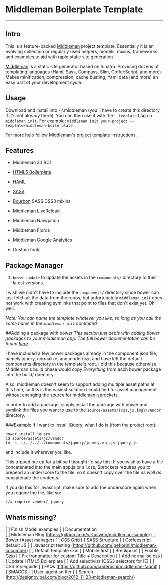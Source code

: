 # Middleman Boilerplate Template
------

## Intro

This is a feature-packed [Middleman](http://middlemanapp.com/) project template. Essentially it is an evolving collection or regularly used helpers, models, mixins, frameworks and examples to aid with rapid static site generation. 

[Middleman](http://middlemanapp.com/) is a static site generator based on Sinatra. Providing dozens of templating languages (Haml, Sass, Compass, Slim, CoffeeScript, and more). Makes minification, compression, cache busting, Yaml data (and more) an easy part of your development cycle.


## Usage

Download and install into ~/.middleman (you'll have to create this directory if it's not already there). You can then use it with the `--template` flag on `middleman init`. For example: `middleman init your-project --template=middleman-boilerplate`

For more help follow [Middleman's project template instructions](http://middlemanapp.com/getting-started/).

## Features
- Middleman 3.1 RC1
- [HTML5 Boilerplate](https://github.com/h5bp/html5-boilerplate)   
- [HAML](http://haml.info/)  
- [SASS](http://sass-lang.com/)  
- [Bourbon](http://thoughtbot.com/bourbon/) SASS CSS3 mixins  

- Middleman LiveReload
- Middleman Navigation
- Middleman Fjords
- Middleman Google Analytics

- Custom fonts


## Package Manager
1. `bower update` to update the assets in the `components/` directory to their latest versions.

I wish we didn't have to include the `components/` directory since bower can just fetch all the data from the repos, but unfortunately `middleman init` does not work with creating symlinks that point to files that don't exist yet. Oh well.

*Note: You can name the template whatever you like, so long as you call the same name in the `middleman init` command*


##Adding a package with bower
*This section just deals with adding bower packages to your middleman app.  The full bower documentation can be found [here](http://github.com/twitter/bower).*

I have included a few bower packages already in the component.json file, namely jquery, normalize, and modernizr, and have left the default components directory in the template's root. I did this because otherwise Middleman's build phase would copy *Everything* from each bower package into the build/ directory.

Also, middleman doesn't seem to support adding multiple asset paths at this time, so this is the easiest solution I could find for asset management without changing the source for [middleman-sprockets](http://github.com/middleman/middleman-sprockets).

In order to add a package, simply install the package with bower and symlink the files you want to use to the `source/assets/{css,js,img}/vendor` directory.

###Example
if I want to install jQuery, what I do is (from the project root):

    bower install jquery
    cd source/assets/js/vendor
    ln -s ../../../../components/jquery/jquery.min.js jquery.js

and include it wherever you like.

This tripped me up for a bit so I thought I'd say this:
If you wish to have a file concatenated into the main app.js or all.css, Sprockets requires you to prepend an underscore to the file, so it doesn't copy over the file *as well as* concatenate the contents.

If you do this for javascript, make sure to add the underscore again when you require the file, like so:

    //= require vendor/_jquery





## Whats missing?
[ ] Finish Model examples
[ ] Documentation  
[ ] Middleman Blog (https://github.com/virtusweb/middleman-sample)
[ ] Bower (Asset manager)
[ ] CSS Grid
[ ] SASS Structure
[ ] Coffeescript default JS
[ ] Javascript testing (https://github.com/joefiorini/middleman-cucumber)
[ ] Default template skin
[ ] Mobile first
[ ] Breakpoint
[ ] Enable Gzip
[ ] Fix frontmatter for custom Title + Description
[ ] Add normalise css
[ ] Update HTML5 Boilerplate
[ ] Add selectivizr (CSS3 selectors for IE)
[ ] CSS Styleguide
[ ] FAQs (https://github.com/coderoshi/middleman-faqml)
[ ] SMACCS
[ ] User-agent sniffer
[ ] Search (http://designbyjoel.com/blog/2012-11-23-middleman-search/)